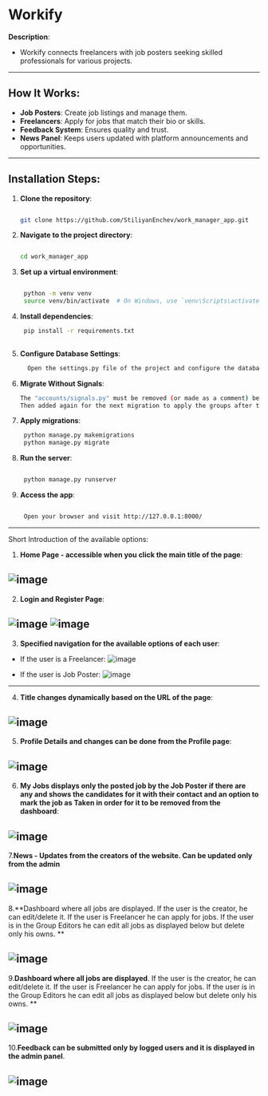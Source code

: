 # **Workify**

**Description**:  
- Workify connects freelancers with job posters seeking skilled professionals for various projects.


---

## **How It Works**:
- **Job Posters**: Create job listings and manage them.
- **Freelancers**: Apply for jobs that match their bio or skills.
- **Feedback System**: Ensures quality and trust.
- **News Panel**: Keeps users updated with platform announcements and opportunities.

---

## **Installation Steps**:

1. **Clone the repository**:
   ```bash
   
   git clone https://github.com/StiliyanEnchev/work_manager_app.git
   ```
2. **Navigate to the project directory**:
   ```bash
   
   cd work_manager_app
    ```

3. **Set up a virtual environment**:
   ```bash

    python -m venv venv
    source venv/bin/activate  # On Windows, use `venv\Scripts\activate`
    ```

4. **Install dependencies**:
   ```bash
    pip install -r requirements.txt
  
   ```

5. **Configure Database Settings**: 
   ```bash
     Open the settings.py file of the project and configure the database settings.

   ```
   

6. **Migrate Without Signals**: 
   ```bash
   The "accounts/signals.py" must be removed (or made as a comment) before the first migration to the database.
   Then added again for the next migration to apply the groups after the permissions have been created for the models.

   ```

7. **Apply migrations**:
   ```bash
    python manage.py makemigrations
    python manage.py migrate
   ```

8. **Run the server**:
   ```bash
   
    python manage.py runserver
   ```

9. **Access the app**:
   ```bash

    Open your browser and visit http://127.0.0.1:8000/
   ```

---

Short Introduction of the available options: 
1. **Home Page - accessible when you click the main title of the page**:

![image](https://github.com/user-attachments/assets/bf162666-0392-40a1-b021-69bdd8bd2406)
---

2. **Login and Register Page**:

![image](https://github.com/user-attachments/assets/49b876e2-e40a-453a-b96a-c421665abe7c)
![image](https://github.com/user-attachments/assets/08094e07-c675-4f5c-b68f-5beb7412db31)
---

3. **Specified navigation for the available options of each user**:

- If the user is a Freelancer: 
![image](https://github.com/user-attachments/assets/871f49d6-582b-4488-9c8f-10438f1df975)

- If the user is Job Poster:
![image](https://github.com/user-attachments/assets/a7f02848-3a1b-4bbc-ad03-ac099b0a90c2)
---

4. **Title changes dynamically based on the URL of the page**:

![image](https://github.com/user-attachments/assets/cf33fa5d-134c-43f8-9f91-c4cb4f2a9624)
---

5. **Profile Details and changes can be done from the Profile page**:

![image](https://github.com/user-attachments/assets/65bcaf94-9cb3-41c5-95ca-10adba720377)
---

6. **My Jobs displays only the posted job by the Job Poster if there are any and shows the candidates for it with their contact and an option to mark the job as Taken in order for it to be removed from the dashboard**:

![image](https://github.com/user-attachments/assets/a9ccd133-62ab-4493-b486-b84eb71bee8a)
---

7.**News - Updates from the creators of the website. Can be updated only from the admin**

![image](https://github.com/user-attachments/assets/a4b68a68-3554-4787-a87a-277c1bc194de)
---

8.**Dashboard where all jobs are displayed. 
If the user is the creator, he can edit/delete it. 
If the user is Freelancer he can apply for jobs. 
If the user is in the Group Editors he can edit all jobs as displayed below but delete only his owns. **

![image](https://github.com/user-attachments/assets/8e4e49b3-99c9-4dbe-ae8d-198e0f6fefcb)
---

9.**Dashboard where all jobs are displayed**. 
If the user is the creator, he can edit/delete it. 
If the user is Freelancer he can apply for jobs. 
If the user is in the Group Editors he can edit all jobs as displayed below but delete only his owns. **

![image](https://github.com/user-attachments/assets/8e4e49b3-99c9-4dbe-ae8d-198e0f6fefcb)
---

10.**Feedback can be submitted only by logged users and it is displayed in the admin panel**. 

![image](https://github.com/user-attachments/assets/7e962397-7c70-4f75-b48d-d879584be79b)
---



